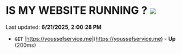 # IS MY WEBSITE RUNNING ? [![](https://img.shields.io/static/v1?label=Sponsor&message=%E2%9D%A4&logo=GitHub&color=%23fe8e86)](https://github.com/sponsors/Youssef-Lehmam)

Last updated: **6/21/2025, 2:00:28 PM**

- `GET` [https://youssefservice.me](https://youssefservice.me) - **Up** (200ms)
